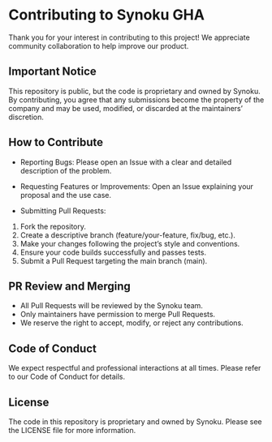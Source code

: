 # Contributing to Synoku GHA

Thank you for your interest in contributing to this project! We appreciate community collaboration to help improve our product.

## Important Notice
This repository is public, but the code is proprietary and owned by Synoku. By contributing, you agree that any submissions become the property of the company and may be used, modified, or discarded at the maintainers’ discretion.

## How to Contribute
- Reporting Bugs:
Please open an Issue with a clear and detailed description of the problem.

- Requesting Features or Improvements:
Open an Issue explaining your proposal and the use case.

- Submitting Pull Requests:
1. Fork the repository.
2. Create a descriptive branch (feature/your-feature, fix/bug, etc.).
3. Make your changes following the project’s style and conventions.
4. Ensure your code builds successfully and passes tests.
5. Submit a Pull Request targeting the main branch (main).

## PR Review and Merging
- All Pull Requests will be reviewed by the Synoku team.
- Only maintainers have permission to merge Pull Requests.
- We reserve the right to accept, modify, or reject any contributions.

## Code of Conduct
We expect respectful and professional interactions at all times. Please refer to our Code of Conduct for details.

## License
The code in this repository is proprietary and owned by Synoku. Please see the LICENSE file for more information.
